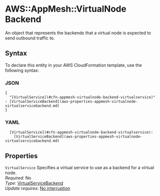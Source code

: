 # AWS::AppMesh::VirtualNode Backend<a name="aws-properties-appmesh-virtualnode-backend"></a>

An object that represents the backends that a virtual node is expected to send outbound traffic to\. 

## Syntax<a name="aws-properties-appmesh-virtualnode-backend-syntax"></a>

To declare this entity in your AWS CloudFormation template, use the following syntax:

### JSON<a name="aws-properties-appmesh-virtualnode-backend-syntax.json"></a>

```
{
  "[VirtualService](#cfn-appmesh-virtualnode-backend-virtualservice)" : [VirtualServiceBackend](aws-properties-appmesh-virtualnode-virtualservicebackend.md)
}
```

### YAML<a name="aws-properties-appmesh-virtualnode-backend-syntax.yaml"></a>

```
  [VirtualService](#cfn-appmesh-virtualnode-backend-virtualservice): 
    [VirtualServiceBackend](aws-properties-appmesh-virtualnode-virtualservicebackend.md)
```

## Properties<a name="aws-properties-appmesh-virtualnode-backend-properties"></a>

`VirtualService`  <a name="cfn-appmesh-virtualnode-backend-virtualservice"></a>
Specifies a virtual service to use as a backend for a virtual node\.   
*Required*: No  
*Type*: [VirtualServiceBackend](aws-properties-appmesh-virtualnode-virtualservicebackend.md)  
*Update requires*: [No interruption](https://docs.aws.amazon.com/AWSCloudFormation/latest/UserGuide/using-cfn-updating-stacks-update-behaviors.html#update-no-interrupt)